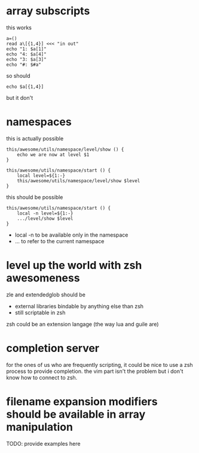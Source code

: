 # array subscripts

this works

    a=()
    read a\[{1,4}] <<< "in out"
    echo "1: $a[1]"
    echo "4: $a[4]"
    echo "3: $a[3]"
    echo "#: $#a"

so should

    echo $a[{1,4}]

but it don't

# namespaces

this is actually possible

    this/awesome/utils/namespace/level/show () {
        echo we are now at level $1
    }

    this/awesome/utils/namespace/start () {
        local level=${1:-}
        this/awesome/utils/namespace/level/show $level
    }

this should be possible

    this/awesome/utils/namespace/start () {
        local -n level=${1:-}
        .../level/show $level
    }

* local -n to be available only in the namespace
* ... to refer to the current namespace

# level up the world with zsh awesomeness

zle and extendedglob should be

* external libraries bindable by anything else than zsh
* still scriptable in zsh

zsh could be an extension langage (the way lua and guile are)

# completion server

for the ones of us who are frequently scripting, it could be nice to use
a zsh process to provide completion. the vim part isn't the problem but i
don't know how to connect to zsh.

# filename expansion modifiers should be available in array manipulation

TODO: provide examples here
